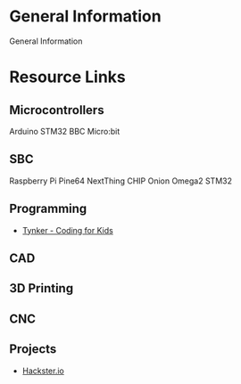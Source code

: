 # General Information
General Information


# Resource Links


## Microcontrollers
Arduino
STM32
BBC Micro:bit


## SBC
Raspberry Pi
Pine64
NextThing CHIP
Onion Omega2
STM32

## Programming
- [Tynker - Coding for Kids](https://www.tynker.com/)


## CAD


## 3D Printing


## CNC


## Projects
- [Hackster.io](https://www.hackster.io/)


